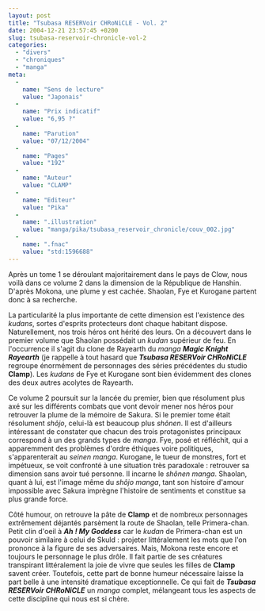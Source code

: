 ```yaml
---
layout: post
title: "Tsubasa RESERVoir CHRoNiCLE - Vol. 2"
date: 2004-12-21 23:57:45 +0200
slug: tsubasa-reservoir-chronicle-vol-2
categories:
  - "divers"
  - "chroniques"
  - "manga"
meta:
  -
    name: "Sens de lecture"
    value: "Japonais"
  -
    name: "Prix indicatif"
    value: "6,95 ?"
  -
    name: "Parution"
    value: "07/12/2004"
  -
    name: "Pages"
    value: "192"
  -
    name: "Auteur"
    value: "CLAMP"
  -
    name: "Editeur"
    value: "Pika"
  -
    name: ".illustration"
    value: "manga/pika/tsubasa_reservoir_chronicle/couv_002.jpg"
  -
    name: ".fnac"
    value: "std:1596688"
---
```


Après un tome 1 se déroulant majoritairement dans le pays de Clow, nous voilà dans ce volume 2 dans la dimension de la République de Hanshin. D'après Mokona, une plume y est cachée. Shaolan, Fye et Kurogane partent donc à sa recherche.

La particularité la plus importante de cette dimension est l'existence des _kudans_, sortes d'esprits protecteurs dont chaque habitant dispose. Naturellement, nos trois héros ont hérité des leurs. On a découvert dans le premier volume que Shaolan possédait un _kudan_ supérieur de feu. En l'occurrence il s'agit du clone de Rayearth du _manga **Magic Knight Rayearth**_ (je rappelle à tout hasard que **_Tsubasa RESERVoir CHRoNiCLE_** regroupe énormément de personnages des séries précédentes du studio **Clamp**). Les _kudans_ de Fye et Kurogane sont bien évidemment des clones des deux autres acolytes de Rayearth.

Ce volume 2 poursuit sur la lancée du premier, bien que résolument plus axé sur les différents combats que vont devoir mener nos héros pour retrouver la plume de la mémoire de Sakura. Si le premier tome était résolument _shôjo_, celui-là est beaucoup plus _shônen_. Il est d'ailleurs intéressant de constater que chacun des trois protagonistes principaux correspond à un des grands types de _manga_. Fye, posé et réfléchit, qui a apparemment des problèmes d'ordre éthiques voire politiques, s'apparenterait au _seinen manga_. Kurogane, le tueur de monstres, fort et impétueux, se voit confronté à une situation très paradoxale : retrouver sa dimension sans avoir tué personne. Il incarne le _shônen manga_. Shaolan, quant à lui, est l'image même du _shôjo manga_, tant son histoire d'amour impossible avec Sakura imprègne l'histoire de sentiments et constitue sa plus grande force.

Côté humour, on retrouve la pâte de **Clamp** et de nombreux personnages extrêmement déjantés parsèment la route de Shaolan, telle Primera-chan. Petit clin d'oeil à **_Ah ! My Goddess_** car le _kudan_ de Primera-chan est un pouvoir similaire à celui de Skuld : projeter littéralement les mots que l'on prononce à la figure de ses adversaires. Mais, Mokona reste encore et toujours le personnage le plus drôle. Il fait partie de ses créatures transpirant littéralement la joie de vivre que seules les filles de **Clamp** savent créer. Toutefois, cette part de bonne humeur nécessaire laisse la part belle à une intensité dramatique exceptionnelle. Ce qui fait de **_Tsubasa RESERVoir CHRoNiCLE_** un _manga_ complet, mélangeant tous les aspects de cette discipline qui nous est si chère.